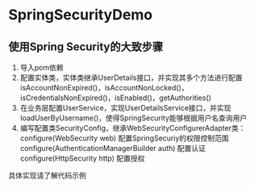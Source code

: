 # SpringSecurityDemo

## 使用Spring Security的大致步骤
1. 导入pom依赖
2. 配置实体类，实体类继承UserDetails接口，并实现其多个方法进行配置<br/>
isAccountNonExpired()，isAccountNonLocked()，isCredentialsNonExpired()，isEnabled()，getAuthorities()
3. 在业务层配置UserService，实现UserDetailsService接口，并实现loadUserByUsername()，使得SpringSecurity能够根据用户名查询用户
4. 编写配置类SecurityConfig，继承WebSecurityConfigurerAdapter类：<br/>
configure(WebSecurity web) 配置SpringSecuriy的权限控制范围<br/>
configure(AuthenticationManagerBuilder auth) 配置认证<br/>
configure(HttpSecurity http) 配置授权<br/>

具体实现请了解代码示例
